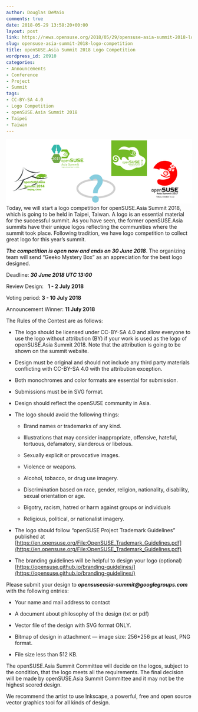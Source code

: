 ```yaml
---
author: Douglas DeMaio
comments: true
date: 2018-05-29 13:58:20+00:00
layout: post
link: https://news.opensuse.org/2018/05/29/opensuse-asia-summit-2018-logo-competition/
slug: opensuse-asia-summit-2018-logo-competition
title: openSUSE.Asia Summit 2018 Logo Competition
wordpress_id: 20910
categories:
- Announcements
- Conference
- Project
- Summit
tags:
- CC-BY-SA 4.0
- Logo Competition
- openSUSE.Asia Summit 2018
- Taipei
- Taiwan
---
```


![](/wp-content/uploads/2018/05/logo_conpetition_caption.png)Today, we will start a logo competition for openSUSE.Asia Summit 2018, which is going to be held in Taipei, Taiwan. A logo is an essential material for the successful summit. As you have seen, the former openSUSE.Asia summits have their unique logos reflecting the communities where the summit took place. Following tradition, we have logo competition to collect great logo for this year’s summit.

**_The competition is open now and ends on 30 June 2018_**. The organizing team will send “Geeko Mystery Box” as an appreciation for the best logo designed.

Deadline: **_30 June 2018 UTC 13:00_**

Review Design:   **1 - 2 July 2018**

Voting period:  **3 - 10 July 2018**

Announcement Winner: **11 July 2018**

The Rules of the Contest are as follows:



 	
  * The logo should be licensed under CC-BY-SA 4.0 and allow everyone to use the logo without attribution (BY) if your work is used as the logo of openSUSE.Asia Summit 2018. Note that the attribution is going to be shown on the summit website.

 	
  * Design must be original and should not include any third party materials conflicting with CC-BY-SA 4.0 with the attribution exception.

 	
  * Both monochromes and color formats are essential for submission.

 	
  * Submissions must be in SVG format.

 	
  * Design should reflect the openSUSE community in Asia.

 	
  * The logo should avoid the following things:

 	
    * Brand names or trademarks of any kind.

 	
    * Illustrations that may consider inappropriate, offensive, hateful, tortuous, defamatory, slanderous or libelous.

 	
    * Sexually explicit or provocative images.

 	
    * Violence or weapons.

 	
    * Alcohol, tobacco, or drug use imagery.

 	
    * Discrimination based on race, gender, religion, nationality, disability, sexual orientation or age.

 	
    * Bigotry, racism, hatred or harm against groups or individuals

 	
    * Religious, political, or nationalist imagery.




 	
  * The logo should follow “openSUSE Project Trademark Guidelines” published at [https://en.opensuse.org/File:OpenSUSE_Trademark_Guidelines.pdf](https://en.opensuse.org/File:OpenSUSE_Trademark_Guidelines.pdf)

 	
  * The branding guidelines will be helpful to design your logo (optional)
[https://opensuse.github.io/branding-guidelines/](https://opensuse.github.io/branding-guidelines/)


Please submit your design to **_opensuseasia-summit@googlegroups.com_** with the following entries:<!-- more -->



 	
  * Your name and mail address to contact

 	
  * A document about philosophy of the design (txt or pdf)

 	
  * Vector file of the design with SVG format ONLY.

 	
  * Bitmap of design in attachment — image size: 256*256 px at least, PNG format. 

 	
  * File size less than 512 KB.


The openSUSE.Asia Summit Committee will decide on the logos, subject to the condition, that the logo meets all the requirements. The final decision will be made by openSUSE.Asia Summit Committee and it may not be the highest scored design.

We recommend the artist to use Inkscape, a powerful, free and open source vector graphics tool for all kinds of design.


